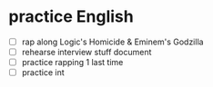 # practice English
- [ ] rap along Logic's Homicide & Eminem's Godzilla
- [ ] rehearse interview stuff document
- [ ] practice rapping 1 last time
- [ ] practice int